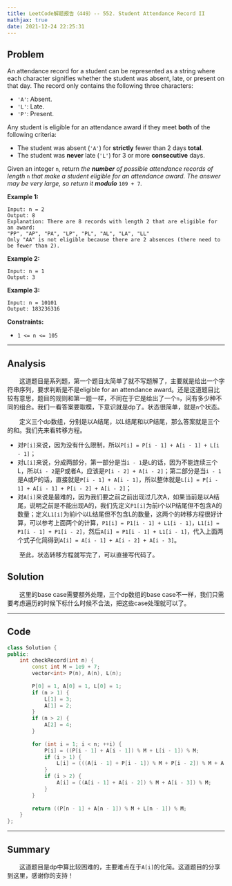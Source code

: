 ```yaml
---
title: LeetCode解题报告（449）-- 552. Student Attendance Record II
mathjax: true
date: 2021-12-24 22:25:31
---
```


## Problem

An attendance record for a student can be represented as a string where each character signifies whether the student was absent, late, or present on that day. The record only contains the following three characters:

- `'A'`: Absent.
- `'L'`: Late.
- `'P'`: Present.

Any student is eligible for an attendance award if they meet **both** of the following criteria:

- The student was absent (`'A'`) for **strictly** fewer than 2 days **total**.
- The student was **never** late (`'L'`) for 3 or more **consecutive** days.

Given an integer `n`, return *the **number** of possible attendance records of length* `n` *that make a student eligible for an attendance award. The answer may be very large, so return it **modulo*** `109 + 7`.

<!-- more -->

**Example 1:**

```
Input: n = 2
Output: 8
Explanation: There are 8 records with length 2 that are eligible for an award:
"PP", "AP", "PA", "LP", "PL", "AL", "LA", "LL"
Only "AA" is not eligible because there are 2 absences (there need to be fewer than 2).
```

**Example 2:**

```
Input: n = 1
Output: 3
```

**Example 3:**

```
Input: n = 10101
Output: 183236316
```

**Constraints:**

- `1 <= n <= 105`

------

## Analysis

&emsp;&emsp;这道题目是系列题，第一个题目太简单了就不写题解了，主要就是给出一个字符串序列，要求判断是不是eligible for an attendance award。还是这道题目比较有意思，题目的规则和第一题一样，不同在于它是给出了一个`n`，问有多少种不同的组合。我们一看答案要取模，下意识就是dp了。状态很简单，就是`n`个状态。

&emsp;&emsp;定义三个dp数组，分别是以A结尾，以L结尾和以P结尾，那么答案就是三个的和。我们先来看转移方程。

+ 对`P[i]`来说，因为没有什么限制，所以`P[i] = P[i - 1] + A[i - 1] + L[i - 1]`；
+ 对`L[i]`来说，分成两部分，第一部分是当`i - 1`是`L`的话，因为不能连续三个L，所以`i - 2`是P或者A，应该是`P[i - 2] + A[i - 2]`；第二部分是当`i - 1`是A或P的话，直接就是`P[i - 1] + A[i - 1]`，所以整体就是`L[i] = P[i - 1] + A[i - 1] + P[i - 2] + A[i - 2]`；
+ 对`A[i]`来说是最难的，因为我们要之前之前出现过几次A，如果当前是以A结尾，说明之前是不能出现A的，我们先定义`P1[i]`为前i个以P结尾但不包含A的数量；定义`L1[i]`为前i个以L结尾但不包含L的数量，这两个的转移方程很好计算，可以参考上面两个的计算，`P1[i] = P1[i - 1] + L1[i - 1]`，`L1[i] = P1[i - 1] + P1[i - 2]`，然后`A[i] = P1[i - 1] + L1[i - 1]`，代入上面两个式子化简得到`A[i] = A[i - 1] + A[i - 2] + A[i - 3]`。

&emsp;&emsp;至此，状态转移方程就写完了，可以直接写代码了。

## Solution

&emsp;&emsp;这里的base case需要额外处理，三个dp数组的base case不一样，我们只需要考虑遍历的时候下标什么时候不合法，把这些case处理就可以了。

------

## Code

```c++
class Solution {
public:
    int checkRecord(int n) {
        const int M = 1e9 + 7;
        vector<int> P(n), A(n), L(n);
        
        P[0] = 1, A[0] = 1, L[0] = 1;
        if (n > 1) {
            L[1] = 3;
            A[1] = 2;
        }
        if (n > 2) {
            A[2] = 4;
        }
        
        for (int i = 1; i < n; ++i) {
            P[i] = ((P[i - 1] + A[i - 1]) % M + L[i - 1]) % M;
            if (i > 1) {
                L[i] = (((A[i - 1] + P[i - 1]) % M + P[i - 2]) % M + A[i - 2]) % M;
            }
            if (i > 2) {
                A[i] = ((A[i - 1] + A[i - 2]) % M + A[i - 3]) % M;
            }
        }
        
        return ((P[n - 1] + A[n - 1]) % M + L[n - 1]) % M;
    }
};
```

------

## Summary

&emsp;&emsp;这道题目是dp中算比较困难的，主要难点在于`A[i]`的化简。这道题目的分享到这里，感谢你的支持！

